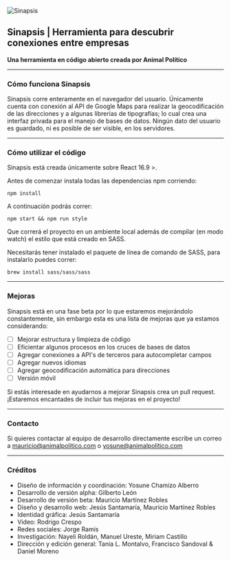 ![Sinapsis](https://www.animalpolitico.com/wp-content/uploads/2019/10/imagotipo-e1572149652704.png)
##  Sinapsis | Herramienta para descubrir conexiones entre empresas

 **Una herramienta en código abierto creada por Animal Político**

___

### Cómo funciona Sinapsis
Sinapsis corre enteramente en el navegador del usuario. Únicamente cuenta con conexión al API de Google Maps para realizar la geocodificación de las direcciones y a algunas librerías de tipografías; lo cual crea una interfaz privada para el manejo de bases de datos. Ningún dato del usuario es guardado, ni es posible de ser visible, en los servidores.

___

### Cómo utilizar el código
Sinapsis está creada únicamente sobre React 16.9 >.

Antes de comenzar instala todas las dependencias npm corriendo:

    npm install

A continuación podrás correr:

    npm start && npm run style
Que correrá el proyecto en un ambiente local además de compilar (en modo watch) el estilo que está creado en SASS.

Necesitarás tener instalado el paquete de línea de comando de SASS, para instalarlo puedes correr:

    brew install sass/sass/sass

___

### Mejoras
Sinapsis está en una fase beta por lo que estaremos mejorándolo constantemente, sin embargo esta es una lista de mejoras que ya estamos considerando:

 - [ ] Mejorar estructura y limpieza de código
 - [ ] Eficientar algunos procesos en los cruces de bases de datos
 - [ ] Agregar conexiones a API's de terceros para autocompletar campos
 - [ ] Agregar nuevos idiomas
 - [ ] Agregar geocodificación automática para direcciones
 - [ ] Versión móvil

Si estás interesade en ayudarnos a mejorar Sinapsis crea un pull request. ¡Estaremos encantades de incluir tus mejoras en el proyecto!

___

### Contacto
Si quieres contactar al equipo de desarrollo directamente escribe un correo a mauricio@animalpolitico.com o yosune@animalpolitico.com

___

### Créditos

  - Diseño de información y coordinación: Yosune Chamizo Alberro
  - Desarrollo de versión alpha: Gilberto León
  - Desarrollo de versión beta: Mauricio Martínez Robles
  - Diseño y desarrollo web: Jesús Santamaría, Mauricio Martínez Robles
  - Identidad gráfica: Jesús Santamaría
  - Video: Rodrigo Crespo
  - Redes sociales: Jorge Ramis
  - Investigación: Nayeli Roldán, Manuel Ureste, Miriam Castillo
  - Dirección y edición general: Tania L. Montalvo, Francisco Sandoval & Daniel Moreno
